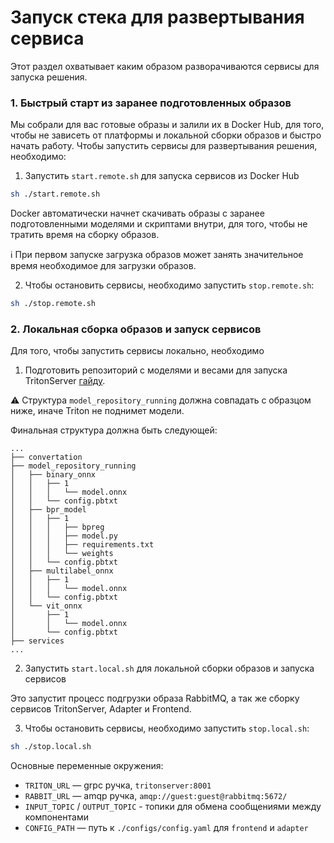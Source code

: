 # Запуск стека для развертывания сервиса

Этот раздел охватывает каким образом разворачиваются сервисы для запуска решения.

### 1. Быстрый старт из заранее подготовленных образов

Мы собрали для вас готовые образы и залили их в Docker Hub, для того, чтобы не зависеть от платформы и локальной сборки образов и быстро начать работу.
Чтобы запустить сервисы для развертывания решения, необходимо:

1. Запустить `start.remote.sh` для запуска сервисов из Docker Hub
```bash
sh ./start.remote.sh
```

Docker автоматически начнет скачивать образы с заранее подготовленными моделями и скриптами внутри, для того, чтобы не тратить время на сборку образов.

ℹ️ При первом запуске загрузка образов может занять значительное время необходимое для загрузки образов.

2. Чтобы остановить сервисы, необходимо запустить `stop.remote.sh`:
```bash
sh ./stop.remote.sh
```

### 2. Локальная сборка образов и запуск сервисов

Для того, чтобы запустить сервисы локально, необходимо
1. Подготовить репозиторий с моделями и весами для запуска TritonServer [гайду](./models.md#2-для-локального-развертывания-triton).

⚠️ Структура `model_repository_running` должна совпадать с образцом ниже, иначе Triton не поднимет модели.

Финальная структура должна быть следующей:

```
...
├── convertation
├── model_repository_running
│   ├── binary_onnx
│   │   ├── 1
│   │   │   └── model.onnx
│   │   └── config.pbtxt
│   ├── bpr_model
│   │   ├── 1
│   │   │   ├── bpreg
│   │   │   ├── model.py
│   │   │   ├── requirements.txt
│   │   │   └── weights
│   │   └── config.pbtxt
│   ├── multilabel_onnx
│   │   ├── 1
│   │   │   └── model.onnx
│   │   └── config.pbtxt
│   └── vit_onnx
│       ├── 1
│       │   └── model.onnx
│       └── config.pbtxt
├── services
...
```

2. Запустить `start.local.sh` для локальной сборки образов и запуска сервисов

Это запустит процесс подгрузки образа RabbitMQ, а так же сборку сервисов TritonServer, Adapter и Frontend.


3. Чтобы остановить сервисы, необходимо запустить `stop.local.sh`:
```bash
sh ./stop.local.sh
```

Основные переменные окружения:
- `TRITON_URL` — grpc ручка, `tritonserver:8001`
- `RABBIT_URL` — amqp ручка, `amqp://guest:guest@rabbitmq:5672/`
- `INPUT_TOPIC` / `OUTPUT_TOPIC` - топики для обмена сообщениями между компонентами
- `CONFIG_PATH` — путь к `./configs/config.yaml` для `frontend` и `adapter`